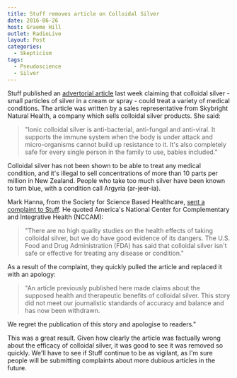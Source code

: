 ```yaml
---
title: Stuff removes article on Colloidal Silver
date: 2016-06-26
host: Graeme Hill
outlet: RadioLive
layout: Post
categories:
  - Skepticism
tags:
  - Pseudoscience
  - Silver
---
```


Stuff published an [advertorial article](http://www.stuff.co.nz/life-style/beauty/80087820/colloidal-silver-the-wonder-liquid-that-has-multiple-beauty-uses) last week claiming that colloidal silver - small particles of silver in a cream or spray - could treat a variety of medical conditions. The article was written by a sales representative from Skybright Natural Health, a company which sells colloidal silver products. She said:

<!-- more -->

> "Ionic colloidal silver is anti-bacterial, anti-fungal and anti-viral. It supports the immune system when the body is under attack and micro-organisms cannot build up resistance to it. It's also completely safe for every single person in the family to use, babies included."

Colloidal silver has not been shown to be able to treat any medical condition, and it's illegal to sell concentrations of more than 10 parts per million in New Zealand. People who take too much silver have been known to turn blue, with a condition call Argyria (ar-jeer-ia).

Mark Hanna, from the Society for Science Based Healthcare, [sent a complaint to Stuff](https://honestuniverse.com/2016/06/16/colloidal-silver-blues/). He quoted America's National Center for Complementary and Integrative Health (NCCAM):

> "There are no high quality studies on the health effects of taking colloidal silver, but we do have good evidence of its dangers. The U.S. Food and Drug Administration (FDA) has said that colloidal silver isn't safe or effective for treating any disease or condition."

As a result of the complaint, they quickly pulled the article and replaced it with an apology:

> "An article previously published here made claims about the supposed health and therapeutic benefits of colloidal silver. This story did not meet our journalistic standards of accuracy and balance and has now been withdrawn.

We regret the publication of this story and apologise to readers."

This was a great result. Given how clearly the article was factually wrong about the efficacy of colloidal silver, it was good to see it was removed so quickly. We'll have to see if Stuff continue to be as vigilant, as I'm sure people will be submitting complaints about more dubious articles in the future.
